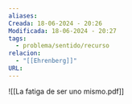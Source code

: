 ```yaml
---
aliases: 
Creada: 18-06-2024 - 20:26
Modificada: 18-06-2024 - 20:27
tags:
  - problema/sentido/recurso
relacion:
  - "[[Ehrenberg]]"
URL:
---
```



![[La fatiga de ser uno mismo.pdf]]